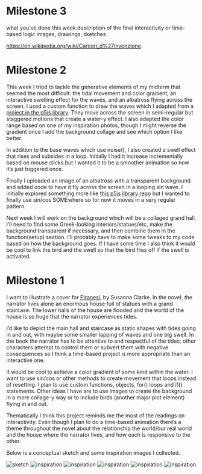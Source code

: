 # Milestone 3

what you’ve done this week
description of the final interactivity or time-based logic
images, drawings, sketches

https://en.wikipedia.org/wiki/Carceri_d%27invenzione

# Milestone 2
This week I tried to tackle the generative elements of my midterm that seemed the most difficult: the tidal movement and color gradient, an interactive swelling effect for the waves, and an albatross flying across the screen. I used a custom function to draw the waves which I adapted from a [project in the p5js library](https://editor.p5js.org/pippinbarr/sketches/bgKTIXoir). They move across the screen in semi-regular but staggered motions that create a water-y effect. I also adapted the color range based on one of my inspiration photos, though I might reverse the gradient once I add the background collage and see which option I like better. 

In addition to the base waves which use noise(), I also created a swell effect that rises and subsides in a loop. Initially I had it increase incrementally based on mouse clicks but I wanted it to be a smoother animation so now it’s just triggered once. 

Finally I uploaded an image of an albatross with a transparent background and added code to have it fly across the screen in a looping sin wave. I initially explored something more like [this p5js library repo](https://editor.p5js.org/KatalinVarga/sketches/rT-XktCX-) but I wanted to finally use sin/cos SOMEwhere so for now it moves in a very regular pattern. 

Next week I will work on the background which will be a collaged grand hall. I’ll need to find some Greek-looking interiors/statues/etc, make the background transparent if necessary, and then combine them in the function(setup) section. I’ll probably have to make some tweaks to my code based on how the background goes. If I have some time I also think it would be cool to link the bird and the swell so that the bird flies off if the swell is activated.

# Milestone 1
I want to illustrate a cover for [Piranesi](https://en.wikipedia.org/wiki/Piranesi_(novel)), by Susanna Clarke. In the novel, the narrator lives alone an enormous house full of statues with a grand staircase. The lower halls of the house are flooded and the world of the house is so huge that the narrator experiences tides.

I’d like to depict the main hall and staircase as static shapes with tides going in and out, with maybe some smaller lapping of waves and one big swell. In the book the narrator has to be attentive to and respectful of the tides; other characters attempt to control them or subvert them with negative consequences so I think a time-based project is more appropriate than an interactive one. 

It would be cool to achieve a color gradient of some kind within the water. I want to use sin/cos or other methods to create movement that loops instead of resetting. I plan to use custom functions, objects, for() loops and if() statements. Other ideas I have are to use images to create the background in a more collage-y way or to include birds (another major plot element) flying in and out.

Thematically I think this project reminds me the most of the readings on interactivity. Even though I plan to do a time-based animation there’s a theme throughout the novel about the relationship the world/our real world and the house where the narrator lives, and how each is responsive to the other. 

Below is a conceptual sketch and some inspiration images I collected.

![sketch](./images/sketch1.jpeg)
![inspiration](./images/inspo1.jpg)
![inspiration](./images/inspo2.jpg)
![inspiration](./images/inspo3.jpg)
![inspiration](./images/inspo4.jpg)
![inspiration](./images/inspo5.jpg)